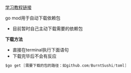 

[学习教程链接](http://c.biancheng.net/view/5712.html)



go mod用于自动下载依赖包



- 目前暂时自己主动下载需要的依赖包



**下载方法**

- 直接在terminal执行下面语句
- 下载完毕后不会有反应

```go
$go get [需要下载的包的路径：如github.com/BurntSushi/toml]
```

